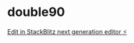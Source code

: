 # double90

[Edit in StackBlitz next generation editor ⚡️](https://stackblitz.com/~/github.com/kvartiil/double90)